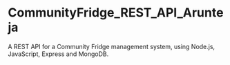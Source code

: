# CommunityFridge_REST_API_Arunteja
A REST API for a Community Fridge management system, using Node.js, JavaScript, Express and MongoDB.
